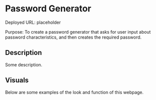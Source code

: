 # Password Generator

Deployed URL: placeholder

Purpose: To create a password generator that asks for user input about password characteristics, and then creates the required password.

## Description

Some description.

## Visuals

Below are some examples of the look and function of this webpage.
